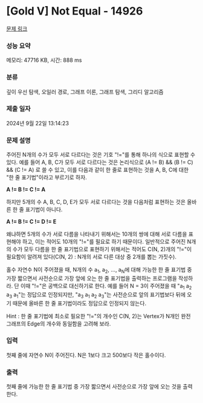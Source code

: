 # [Gold V] Not Equal - 14926 

[문제 링크](https://www.acmicpc.net/problem/14926) 

### 성능 요약

메모리: 47716 KB, 시간: 888 ms

### 분류

깊이 우선 탐색, 오일러 경로, 그래프 이론, 그래프 탐색, 그리디 알고리즘

### 제출 일자

2024년 9월 22일 13:14:23

### 문제 설명

<p>주어진 N개의 수가 모두 서로 다르다는 것은 기호 "!="를 통해 하나의 식으로 표현할 수 있다. 예를 들어 A, B, C가 모두 서로 다르다는 것은 논리식으로 (A != B) && (B != C) && (C != A) 로 쓸 수 있고, 이를 다음과 같이 한 줄로 표현하는 것을 A, B, C에 대한 "한 줄 표기법"이라고 부르기로 하자.</p>

<p><strong>A != B != C != A</strong></p>

<p>하지만 5개의 수 A, B, C, D, E가 모두 서로 다르다는 것을 다음처럼 표현하는 것은 올바른 한 줄 표기법이 아니다.</p>

<p><strong>A != B != C != D != E</strong></p>

<p>왜냐하면 5개의 수가 서로 다름을 나타내기 위해서는 10개의 쌍에 대해 서로 다름을 표현해야 하고, 이는 적어도 10개의 "!="를 필요로 하기 때문이다. 일반적으로 주어진 N개의 수가 모두 다름을 한 줄 표기법으로 표현하기 위해서는 적어도 C(N, 2)개의 "!="이 필요함이 알려져 있다(C(N, 2) : N개의 서로 다른 대상 중 2개를 뽑는 가짓수).</p>

<p>홀수 자연수 N이 주어졌을 때, N개의 수 a<sub>1</sub>, a<sub>2</sub>, …, a<sub>N</sub>에 대해 가능한 한 줄 표기법 중 가장 짧으면서 사전순으로 가장 앞에 오는 한 줄 표기법을 출력하는 프로그램을 작성하라. 단 이때 "!="은 공백으로 대신하기로 한다. 예를 들어 N = 3이 주어졌을 때 "a<sub>1</sub> a<sub>2</sub> a<sub>3</sub> a<sub>1</sub>"는 정답으로 인정되지만, "a<sub>3</sub> a<sub>1</sub> a<sub>2</sub> a<sub>3</sub>"는 사전순으로 앞의 표기법보다 뒤에 오기 때문에 올바른 한 줄 표기법이라도 정답으로 인정되지 않는다.</p>

<p>Hint : 한 줄 표기법에 최소로 필요한 "!="의 개수인 C(N, 2)는 Vertex가 N개인 완전 그래프의 Edge의 개수와 동일함을 고려해 보라.</p>

### 입력 

 <p>첫째 줄에 자연수 N이 주어진다. N은 1보다 크고 500보다 작은 홀수이다.</p>

### 출력 

 <p>첫째 줄에 가능한 한 줄 표기법 중 가장 짧으면서 사전순으로 가장 앞에 오는 것을 출력한다.</p>

